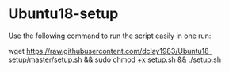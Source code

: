 # Ubuntu18-setup

Use the following command to run the script easily in one run:

wget https://raw.githubusercontent.com/dclay1983/Ubuntu18-setup/master/setup.sh && sudo chmod +x setup.sh && ./setup.sh
